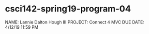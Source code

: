 # csci142-spring19-program-04

NAME: Lannie Dalton Hough III 
PROJECT: Connect 4 MVC
DUE DATE: 4/12/19 11:59 PM